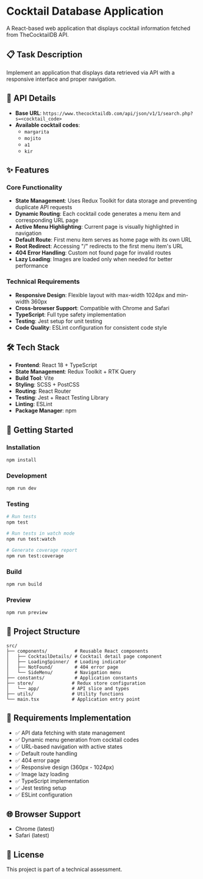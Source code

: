 # Cocktail Database Application

A React-based web application that displays cocktail information fetched from TheCocktailDB API.

## 📋 Task Description

Implement an application that displays data retrieved via API with a responsive interface and proper navigation.

## 🔗 API Details

- **Base URL**: `https://www.thecocktaildb.com/api/json/v1/1/search.php?s=<cocktail_code>`
- **Available cocktail codes**: 
  - `margarita`
  - `mojito` 
  - `a1`
  - `kir`

## ✨ Features

### Core Functionality
- **State Management**: Uses Redux Toolkit for data storage and preventing duplicate API requests
- **Dynamic Routing**: Each cocktail code generates a menu item and corresponding URL page
- **Active Menu Highlighting**: Current page is visually highlighted in navigation
- **Default Route**: First menu item serves as home page with its own URL
- **Root Redirect**: Accessing "/" redirects to the first menu item's URL
- **404 Error Handling**: Custom not found page for invalid routes
- **Lazy Loading**: Images are loaded only when needed for better performance

### Technical Requirements
- **Responsive Design**: Flexible layout with max-width 1024px and min-width 360px
- **Cross-browser Support**: Compatible with Chrome and Safari
- **TypeScript**: Full type safety implementation
- **Testing**: Jest setup for unit testing
- **Code Quality**: ESLint configuration for consistent code style

## 🛠️ Tech Stack

- **Frontend**: React 18 + TypeScript
- **State Management**: Redux Toolkit + RTK Query
- **Build Tool**: Vite
- **Styling**: SCSS + PostCSS
- **Routing**: React Router
- **Testing**: Jest + React Testing Library
- **Linting**: ESLint
- **Package Manager**: npm

## 🚀 Getting Started

### Installation

```bash
npm install
```

### Development

```bash
npm run dev
```

### Testing

```bash
# Run tests
npm test

# Run tests in watch mode
npm run test:watch

# Generate coverage report
npm run test:coverage
```

### Build

```bash
npm run build
```

### Preview

```bash
npm run preview
```

## 📁 Project Structure

```
src/
├── components/          # Reusable React components
│   ├── CocktailDetails/ # Cocktail detail page component
│   ├── LoadingSpinner/  # Loading indicator
│   ├── NotFound/        # 404 error page
│   └── SideMenu/        # Navigation menu
├── constants/           # Application constants
├── store/              # Redux store configuration
│   └── app/            # API slice and types
├── utils/              # Utility functions
└── main.tsx            # Application entry point
```

## 🎯 Requirements Implementation

- ✅ API data fetching with state management
- ✅ Dynamic menu generation from cocktail codes
- ✅ URL-based navigation with active states
- ✅ Default route handling
- ✅ 404 error page
- ✅ Responsive design (360px - 1024px)
- ✅ Image lazy loading
- ✅ TypeScript implementation
- ✅ Jest testing setup
- ✅ ESLint configuration

## 🌐 Browser Support

- Chrome (latest)
- Safari (latest)

## 📝 License

This project is part of a technical assessment.
